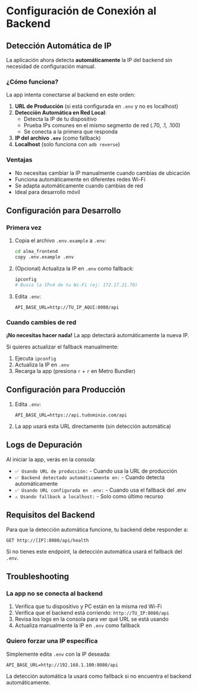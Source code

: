 # Configuración de Conexión al Backend

## Detección Automática de IP

La aplicación ahora detecta **automáticamente** la IP del backend sin necesidad de configuración manual.

### ¿Cómo funciona?

La app intenta conectarse al backend en este orden:

1. **URL de Producción** (si está configurada en `.env` y no es localhost)
2. **Detección Automática en Red Local**:
   - Detecta la IP de tu dispositivo
   - Prueba IPs comunes en el mismo segmento de red (.70, .1, .100)
   - Se conecta a la primera que responda
3. **IP del archivo `.env`** (como fallback)
4. **Localhost** (solo funciona con `adb reverse`)

### Ventajas

- No necesitas cambiar la IP manualmente cuando cambias de ubicación
- Funciona automáticamente en diferentes redes Wi-Fi
- Se adapta automáticamente cuando cambias de red
- Ideal para desarrollo móvil

## Configuración para Desarrollo

### Primera vez

1. Copia el archivo `.env.example` a `.env`:
   ```bash
   cd alma_frontend
   copy .env.example .env
   ```

2. (Opcional) Actualiza la IP en `.env` como fallback:
   ```bash
   ipconfig
   # Busca la IPv4 de tu Wi-Fi (ej: 172.17.21.70)
   ```

3. Edita `.env`:
   ```
   API_BASE_URL=http://TU_IP_AQUI:8080/api
   ```

### Cuando cambies de red

**¡No necesitas hacer nada!** La app detectará automáticamente la nueva IP.

Si quieres actualizar el fallback manualmente:
1. Ejecuta `ipconfig`
2. Actualiza la IP en `.env`
3. Recarga la app (presiona `r` + `r` en Metro Bundler)

## Configuración para Producción

1. Edita `.env`:
   ```
   API_BASE_URL=https://api.tudominio.com/api
   ```

2. La app usará esta URL directamente (sin detección automática)

## Logs de Depuración

Al iniciar la app, verás en la consola:
- `✅ Usando URL de producción:` - Cuando usa la URL de producción
- `✅ Backend detectado automáticamente en:` - Cuando detecta automáticamente
- `✅ Usando URL configurada en .env:` - Cuando usa el fallback del .env
- `⚠️ Usando fallback a localhost:` - Solo como último recurso

## Requisitos del Backend

Para que la detección automática funcione, tu backend debe responder a:
```
GET http://[IP]:8080/api/health
```

Si no tienes este endpoint, la detección automática usará el fallback del `.env`.

## Troubleshooting

### La app no se conecta al backend

1. Verifica que tu dispositivo y PC están en la misma red Wi-Fi
2. Verifica que el backend está corriendo: `http://TU_IP:8080/api`
3. Revisa los logs en la consola para ver qué URL se está usando
4. Actualiza manualmente la IP en `.env` como fallback

### Quiero forzar una IP específica

Simplemente edita `.env` con la IP deseada:
```
API_BASE_URL=http://192.168.1.100:8080/api
```

La detección automática la usará como fallback si no encuentra el backend automáticamente.

